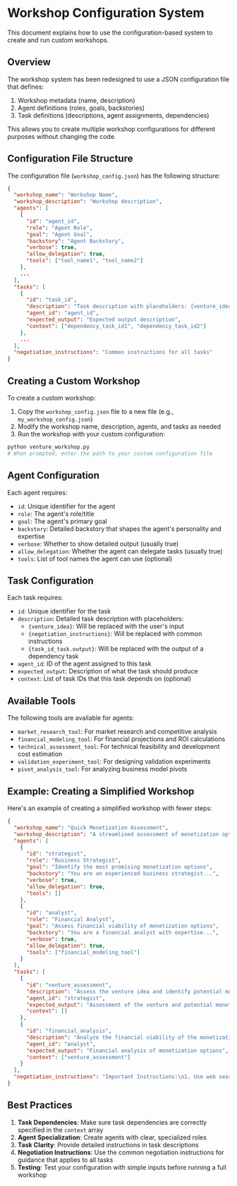 # Workshop Configuration System

This document explains how to use the configuration-based system to create and run custom workshops.

## Overview

The workshop system has been redesigned to use a JSON configuration file that defines:

1. Workshop metadata (name, description)
2. Agent definitions (roles, goals, backstories)
3. Task definitions (descriptions, agent assignments, dependencies)

This allows you to create multiple workshop configurations for different purposes without changing the code.

## Configuration File Structure

The configuration file (`workshop_config.json`) has the following structure:

```json
{
  "workshop_name": "Workshop Name",
  "workshop_description": "Workshop description",
  "agents": [
    {
      "id": "agent_id",
      "role": "Agent Role",
      "goal": "Agent Goal",
      "backstory": "Agent Backstory",
      "verbose": true,
      "allow_delegation": true,
      "tools": ["tool_name1", "tool_name2"]
    },
    ...
  ],
  "tasks": [
    {
      "id": "task_id",
      "description": "Task description with placeholders: {venture_idea}, {negotiation_instructions}",
      "agent_id": "agent_id",
      "expected_output": "Expected output description",
      "context": ["dependency_task_id1", "dependency_task_id2"]
    },
    ...
  ],
  "negotiation_instructions": "Common instructions for all tasks"
}
```

## Creating a Custom Workshop

To create a custom workshop:

1. Copy the `workshop_config.json` file to a new file (e.g., `my_workshop_config.json`)
2. Modify the workshop name, description, agents, and tasks as needed
3. Run the workshop with your custom configuration:

```bash
python venture_workshop.py
# When prompted, enter the path to your custom configuration file
```

## Agent Configuration

Each agent requires:

- `id`: Unique identifier for the agent
- `role`: The agent's role/title
- `goal`: The agent's primary goal
- `backstory`: Detailed backstory that shapes the agent's personality and expertise
- `verbose`: Whether to show detailed output (usually true)
- `allow_delegation`: Whether the agent can delegate tasks (usually true)
- `tools`: List of tool names the agent can use (optional)

## Task Configuration

Each task requires:

- `id`: Unique identifier for the task
- `description`: Detailed task description with placeholders:
  - `{venture_idea}`: Will be replaced with the user's input
  - `{negotiation_instructions}`: Will be replaced with common instructions
  - `{task_id_task.output}`: Will be replaced with the output of a dependency task
- `agent_id`: ID of the agent assigned to this task
- `expected_output`: Description of what the task should produce
- `context`: List of task IDs that this task depends on (optional)

## Available Tools

The following tools are available for agents:

- `market_research_tool`: For market research and competitive analysis
- `financial_modeling_tool`: For financial projections and ROI calculations
- `technical_assessment_tool`: For technical feasibility and development cost estimation
- `validation_experiment_tool`: For designing validation experiments
- `pivot_analysis_tool`: For analyzing business model pivots

## Example: Creating a Simplified Workshop

Here's an example of creating a simplified workshop with fewer steps:

```json
{
  "workshop_name": "Quick Monetization Assessment",
  "workshop_description": "A streamlined assessment of monetization options",
  "agents": [
    {
      "id": "strategist",
      "role": "Business Strategist",
      "goal": "Identify the most promising monetization options",
      "backstory": "You are an experienced business strategist...",
      "verbose": true,
      "allow_delegation": true,
      "tools": []
    },
    {
      "id": "analyst",
      "role": "Financial Analyst",
      "goal": "Assess financial viability of monetization options",
      "backstory": "You are a financial analyst with expertise...",
      "verbose": true,
      "allow_delegation": true,
      "tools": ["financial_modeling_tool"]
    }
  ],
  "tasks": [
    {
      "id": "venture_assessment",
      "description": "Assess the venture idea and identify potential monetization options.\n\nVenture Idea: {venture_idea}\n\n{negotiation_instructions}",
      "agent_id": "strategist",
      "expected_output": "Assessment of the venture and potential monetization options",
      "context": []
    },
    {
      "id": "financial_analysis",
      "description": "Analyze the financial viability of the monetization options.\n\nVenture Assessment: {venture_assessment_task.output}\n\n{negotiation_instructions}",
      "agent_id": "analyst",
      "expected_output": "Financial analysis of monetization options",
      "context": ["venture_assessment"]
    }
  ],
  "negotiation_instructions": "Important Instructions:\n1. Use web search to gather up-to-date market data\n2. Be concise and actionable in your recommendations"
}
```

## Best Practices

1. **Task Dependencies**: Make sure task dependencies are correctly specified in the `context` array
2. **Agent Specialization**: Create agents with clear, specialized roles
3. **Task Clarity**: Provide detailed instructions in task descriptions
4. **Negotiation Instructions**: Use the common negotiation instructions for guidance that applies to all tasks
5. **Testing**: Test your configuration with simple inputs before running a full workshop
